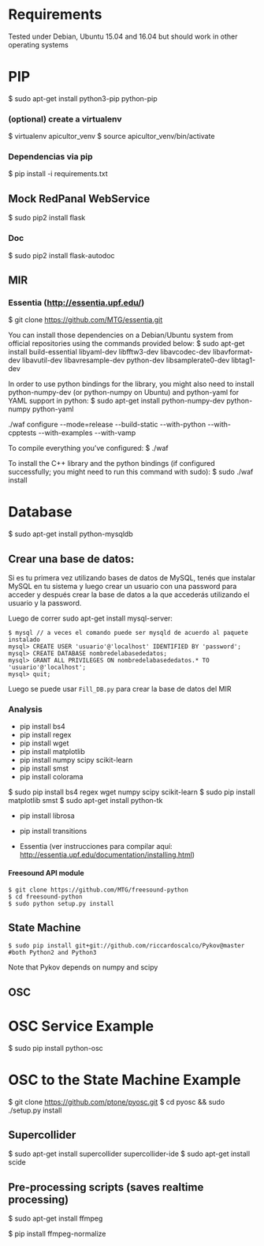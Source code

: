 # Requirements

Tested under Debian, Ubuntu 15.04 and 16.04 but should work in other operating systems

# PIP 
$ sudo apt-get install python3-pip python-pip

### (optional) create a virtualenv
$ virtualenv apicultor_venv
$ source apicultor_venv/bin/activate

### Dependencias via pip
$ pip install -i requirements.txt

## Mock RedPanal WebService 

$ sudo pip2 install flask

### Doc

$ sudo pip2 install flask-autodoc

## MIR

### Essentia (http://essentia.upf.edu/)

$ git clone https://github.com/MTG/essentia.git

You can install those dependencies on a Debian/Ubuntu system from official repositories using the commands provided below:
$ sudo apt-get install build-essential libyaml-dev libfftw3-dev libavcodec-dev libavformat-dev libavutil-dev libavresample-dev python-dev libsamplerate0-dev libtag1-dev

In order to use python bindings for the library, you might also need to install python-numpy-dev (or python-numpy on Ubuntu) and python-yaml for YAML support in python:
$ sudo apt-get install python-numpy-dev python-numpy python-yaml

./waf configure --mode=release --build-static --with-python --with-cpptests --with-examples --with-vamp 

To compile everything you’ve configured:
$ ./waf

To install the C++ library and the python bindings (if configured successfully; you might need to run this command with sudo):
$ sudo ./waf install

# Database
$ sudo apt-get install python-mysqldb

## Crear una base de datos:

Si es tu primera vez utilizando bases de datos de MySQL, tenés que instalar MySQL en tu sistema y luego crear un usuario con una password para acceder y después crear la base de datos a la que accederás utilizando el usuario y la password.

Luego de correr sudo apt-get install mysql-server:
```
$ mysql // a veces el comando puede ser mysqld de acuerdo al paquete instalado
mysql> CREATE USER 'usuario'@'localhost' IDENTIFIED BY 'password';
mysql> CREATE DATABASE nombredelabasededatos;
mysql> GRANT ALL PRIVILEGES ON nombredelabasededatos.* TO 'usuario'@'localhost';
mysql> quit;
```

Luego se puede usar `Fill_DB.py` para crear la base de datos del MIR


### Analysis
* pip install bs4
* pip install regex
* pip install wget
* pip install matplotlib
* pip install numpy scipy scikit-learn
* pip install smst
* pip install colorama

$ sudo pip install bs4 regex wget numpy scipy scikit-learn 
$ sudo pip install matplotlib smst
$ sudo apt-get install python-tk

* pip install librosa
* pip install transitions

* Essentia (ver instrucciones para compilar aquí: http://essentia.upf.edu/documentation/installing.html)

#### Freesound API module
```
$ git clone https://github.com/MTG/freesound-python
$ cd freesound-python
$ sudo python setup.py install
```

## State Machine
```
$ sudo pip install git+git://github.com/riccardoscalco/Pykov@master #both Python2 and Python3
```
Note that Pykov depends on numpy and scipy

## OSC

# OSC Service Example
$ sudo pip install python-osc

# OSC to the State Machine Example
$ git clone https://github.com/ptone/pyosc.git
$ cd pyosc && sudo ./setup.py install

## Supercollider

$ sudo apt-get install supercollider supercollider-ide
$ sudo apt-get install scide 

## Pre-processing scripts (saves realtime processing)

$ sudo apt-get install ffmpeg

$ pip install ffmpeg-normalize